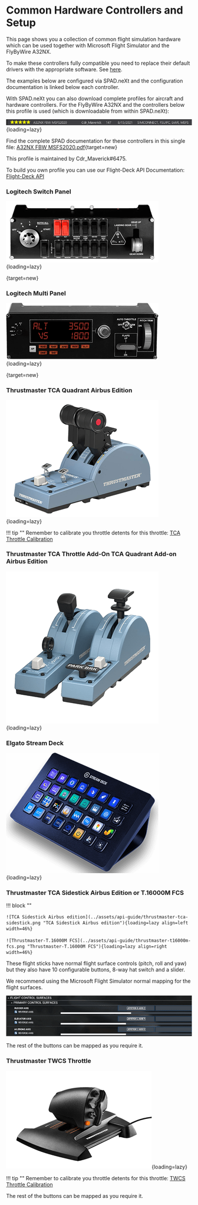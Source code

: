 # Common Hardware Controllers and Setup

This page shows you a collection of common flight simulation hardware which can be used together with Microsoft Flight Simulator and the FlyByWire A32NX.

To make these controllers fully compatible you need to replace their default drivers with the appropriate software. See [here](index.md#solutions).

The examples below are configured via SPAD.neXt and the configuration documentation is linked below each controller.

With SPAD.neXt you can also download complete profiles for aircraft and hardware controllers. For the FlyByWire A32NX and the controllers below this profile is used (which is downloadable from within SPAD.neXt):

![SPAD.eXt A32NX Profile](../assets/api-guide/spad-profile1.png "SPAD.eXt A32NX Profile"){loading=lazy}

Find the complete SPAD documentation for these controllers in this single file: [A32NX FBW MSFS2020.pdf](../assets/api-guide/A32NX%20FBW%20MSFS2020.pdf){target=new}

This profile is maintained by Cdr_Maverick#6475.

To build you own profile you can use our Flight-Deck API Documentation: [Flight-Deck API](../../pilots-corner/a32nx-briefing/a32nx_api.md)

### Logitech Switch Panel

![Logitech Switch Panel](../assets/api-guide/logitech-switch-panel.png "Logitech Switch Panel"){loading=lazy}

[](https://www.logitechg.com/en-us/products/flight/flight-simulator-switch-panel.945-000030.html#product-tech-specs){target=new}

### Logitech Multi Panel

![Logitech Multi Panel](../assets/api-guide/logitech-multi-panel.png "Logitech Multi Panel"){loading=lazy}

[](https://www.logitechg.com/en-us/products/flight/flight-simulator-autopilot-multipanel.945-000028.html){target=new}

### Thrustmaster TCA Quadrant Airbus Edition

![thrustmaster-tca-quadrant.png](../assets/api-guide/thrustmaster-tca-quadrant.png){loading=lazy}

!!! tip ""
    Remember to calibrate you throttle detents for this throttle: [TCA Throttle Calibration](../feature-guides/flyPad/throttle-calibration.md#thrustmaster-tca-throttle)

### Thrustmaster TCA Throttle Add-On TCA Quadrant Add-on Airbus Edition

![Thrustmaster TCA Quadrant Add-on Airbus Edition](../assets/api-guide/thrustmaster-tca-quadrant-add-on.png "Thrustmaster TCA Quadrant Add-on Airbus Edition"){loading=lazy}

### Elgato Stream Deck

![Elgato Stream Deck](../assets/api-guide/stream-deck.png "Elgato Stream Deck"){loading=lazy}

### Thrustmaster TCA Sidestick Airbus Edition or T.16000M FCS

!!! block ""

    ![TCA Sidestick Airbus edition](../assets/api-guide/thrustmaster-tca-sidestick.png "TCA Sidestick Airbus edition"){loading=lazy align=left width=46%}

    ![Thrustmaster-T.16000M FCS](../assets/api-guide/thrustmaster-t16000m-fcs.png "Thrustmaster-T.16000M FCS"){loading=lazy align=right width=46%}

These flight sticks have normal flight surface controls (pitch, roll and yaw) but they also have 10 configurable buttons, 8-way hat switch and a slider.

We recommend using the Microsoft Flight Simulator normal mapping for the flight surfaces.

![flight-control-mapping](../assets/api-guide/flight-control-mapping.png)

The rest of the buttons can be mapped as you require it.

### Thrustmaster TWCS Throttle

![Thrustmaster TWCS Throttle](../assets/api-guide/thrustmaster-twcs-throttle.png "Thrustmaster TWCS Throttle"){loading=lazy}

!!! tip ""
    Remember to calibrate you throttle detents for this throttle: [TWCS Throttle Calibration](../feature-guides/flyPad/throttle-calibration.md#thrustmaster-twcs-throttle)

The rest of the buttons can be mapped as you require it.



